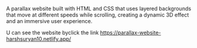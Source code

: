 A parallax website built with HTML and CSS
that uses layered backgrounds that move at different speeds while scrolling,
creating a dynamic 3D effect and an immersive user experience.

U can see the website byclick the link
https://parallax-website-harshsuryan10.netlify.app/
